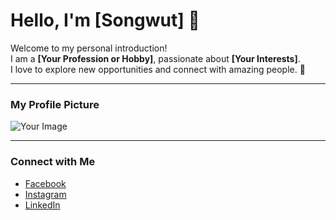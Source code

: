 # Hello, I'm [Songwut] 👋

Welcome to my personal introduction!  
I am a **[Your Profession or Hobby]**, passionate about **[Your Interests]**.  
I love to explore new opportunities and connect with amazing people. 🌟

---

### My Profile Picture
![Your Image](your-image.jpg)

---

### Connect with Me
- [Facebook](https://www.facebook.com)
- [Instagram](https://www.instagram.com)
- [LinkedIn](https://www.linkedin.com)


